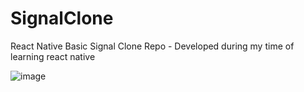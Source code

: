 # SignalClone
React Native Basic Signal Clone Repo - Developed during my time of learning react native


![image](https://github.com/user-attachments/assets/512a6cad-a7f9-4769-a389-e07573ff79a6)
